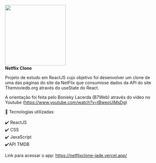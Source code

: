 <img src="https://images.ctfassets.net/4cd45et68cgf/7LrExJ6PAj6MSIPkDyCO86/542b1dfabbf3959908f69be546879952/Netflix-Brand-Logo.png?w=684&amp;h=456" width="200px"></a></div>
</br>
<strong>Netflix Clone</strong>

Projeto de estudo em ReactJS cujo objetivo foi desenvolver um clone de uma das páginas do site da NetFlix que consumisse dados da API do site Themoviedb.org através do useState do React.

A orientação foi feita pelo Bonieky Lacerda (B7Web) através do vídeo no Youtube (https://www.youtube.com/watch?v=tBweoUiMsDg)

🚀 Tecnologias utilizadas:</br></br>
✔️ ReactJS </br>
✔️ CSS </br>
✔️ JavaScript </br>
✔️API TMDB </br>

Link para acessar o app: https://netflixclone-jade.vercel.app/
